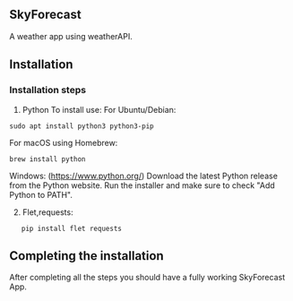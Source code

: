## SkyForecast

 A weather app using weatherAPI.

## Installation

### Installation steps
1. Python
To install use:
For Ubuntu/Debian: 
```
sudo apt install python3 python3-pip
```
For macOS using Homebrew:
```
brew install python
```
Windows:
(https://www.python.org/)
Download the latest Python release from the Python website.
Run the installer and make sure to check "Add Python to PATH".

2. Flet,requests:
```
   pip install flet requests
```

## Completing the installation
After completing all the steps you should have a fully working SkyForecast App.
